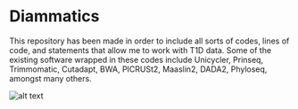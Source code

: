 # Diammatics
This repository has been made in order to include all sorts of codes, lines of code, and statements that allow me to work with T1D data. Some of the existing software wrapped in these codes include Unicycler, Prinseq, Trimmomatic, Cutadapt, BWA, PICRUSt2, Maaslin2, DADA2, Phyloseq, amongst many others.

![alt text](https://github.com/dcm9123/diammatics/blob/main/DALL%C2%B7E%202025-%20desk%2C%20writing%20b.webp)

